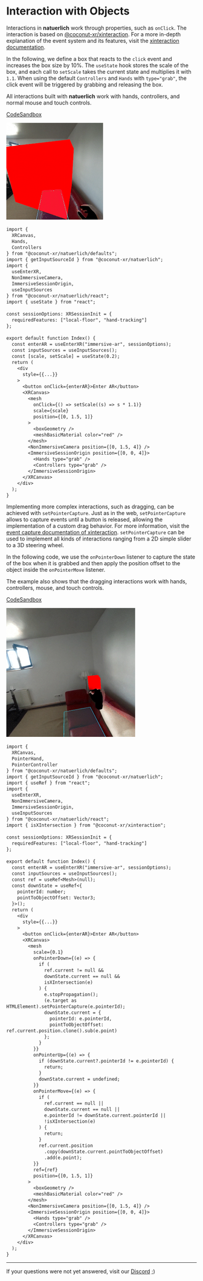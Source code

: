 # Interaction with Objects

Interactions in **natuerlich** work through properties, such as `onClick`. The interaction is based on [@coconut-xr/xinteraction](https://github.com/coconut-xr/xinteraction). For a more in-depth explanation of the event system and its features, visit the [xinteraction documentation](https://coconut-xr.github.io/xinteraction/#/).

In the following, we define a box that reacts to the `click` event and increases the box size by 10%. The `useState` hook stores the scale of the box, and each call to `setScale` takes the current state and multiplies it with `1.1`. When using the default `Controllers` and `Hands` with `type="grab"`, the click event will be triggered by grabbing and releasing the box.

All interactions built with **natuerlich** work with hands, controllers, and normal mouse and touch controls.

[CodeSandbox](https://codesandbox.io/s/natuerlich-object-interaction-lj9lpj?file=/src/app.tsx)

![Screenshot](./object-interactable.gif)

```tsx
import {
  XRCanvas,
  Hands,
  Controllers
} from "@coconut-xr/natuerlich/defaults";
import { getInputSourceId } from "@coconut-xr/natuerlich";
import {
  useEnterXR,
  NonImmersiveCamera,
  ImmersiveSessionOrigin,
  useInputSources
} from "@coconut-xr/natuerlich/react";
import { useState } from "react";

const sessionOptions: XRSessionInit = {
  requiredFeatures: ["local-floor", "hand-tracking"]
};

export default function Index() {
  const enterAR = useEnterXR("immersive-ar", sessionOptions);
  const inputSources = useInputSources();
  const [scale, setScale] = useState(0.2);
  return (
    <div
      style={{...}}
    >
      <button onClick={enterAR}>Enter AR</button>
      <XRCanvas>
        <mesh
          onClick={() => setScale((s) => s * 1.1)}
          scale={scale}
          position={[0, 1.5, 1]}
        >
          <boxGeometry />
          <meshBasicMaterial color="red" />
        </mesh>
        <NonImmersiveCamera position={[0, 1.5, 4]} />
        <ImmersiveSessionOrigin position={[0, 0, 4]}>
          <Hands type="grab" />
          <Controllers type="grab" />
        </ImmersiveSessionOrigin>
      </XRCanvas>
    </div>
  );
}

```

Implementing more complex interactions, such as dragging, can be achieved with `setPointerCapture`. Just as in the web, `setPointerCapture` allows to capture events until a button is released, allowing the implementation of a custom drag behavior. For more information, visit the [event capture documentation of xinteraction](https://coconut-xr.github.io/xinteraction/#/event-capture.md). `setPointerCapture` can be used to implement all kinds of interactions ranging from a 2D simple slider to a 3D steering wheel.

In the following code, we use the `onPointerDown` listener to capture the state of the box when it is grabbed and then apply the position offset to the object inside the `onPointerMove` listener.

The example also shows that the dragging interactions work with hands, controllers, mouse, and touch controls.

[CodeSandbox](https://codesandbox.io/s/natuerlich-drag-qc378s?file=/src/app.tsx)

![Screenshot](./object-draggable.gif)

```tsx
import {
  XRCanvas,
  PointerHand,
  PointerController
} from "@coconut-xr/natuerlich/defaults";
import { getInputSourceId } from "@coconut-xr/natuerlich";
import { useRef } from "react";
import {
  useEnterXR,
  NonImmersiveCamera,
  ImmersiveSessionOrigin,
  useInputSources
} from "@coconut-xr/natuerlich/react";
import { isXIntersection } from "@coconut-xr/xinteraction";

const sessionOptions: XRSessionInit = {
  requiredFeatures: ["local-floor", "hand-tracking"]
};

export default function Index() {
  const enterAR = useEnterXR("immersive-ar", sessionOptions);
  const inputSources = useInputSources();
  const ref = useRef<Mesh>(null);
  const downState = useRef<{
    pointerId: number;
    pointToObjectOffset: Vector3;
  }>();
  return (
    <div
      style={{...}}
    >
      <button onClick={enterAR}>Enter AR</button>
      <XRCanvas>
        <mesh
          scale={0.1}
          onPointerDown={(e) => {
            if (
              ref.current != null &&
              downState.current == null &&
              isXIntersection(e)
            ) {
              e.stopPropagation();
              (e.target as HTMLElement).setPointerCapture(e.pointerId);
              downState.current = {
                pointerId: e.pointerId,
                pointToObjectOffset: ref.current.position.clone().sub(e.point)
              };
            }
          }}
          onPointerUp={(e) => {
            if (downState.current?.pointerId != e.pointerId) {
              return;
            }
            downState.current = undefined;
          }}
          onPointerMove={(e) => {
            if (
              ref.current == null ||
              downState.current == null ||
              e.pointerId != downState.current.pointerId ||
              !isXIntersection(e)
            ) {
              return;
            }
            ref.current.position
              .copy(downState.current.pointToObjectOffset)
              .add(e.point);
          }}
          ref={ref}
          position={[0, 1.5, 1]}
        >
          <boxGeometry />
          <meshBasicMaterial color="red" />
        </mesh>
        <NonImmersiveCamera position={[0, 1.5, 4]} />
        <ImmersiveSessionOrigin position={[0, 0, 4]}>
          <Hands type="grab" />
          <Controllers type="grab" />
        </ImmersiveSessionOrigin>
      </XRCanvas>
    </div>
  );
}
```

---

If your questions were not yet answered, visit our [Discord](https://discord.gg/NCYM8ujndE) ;)
